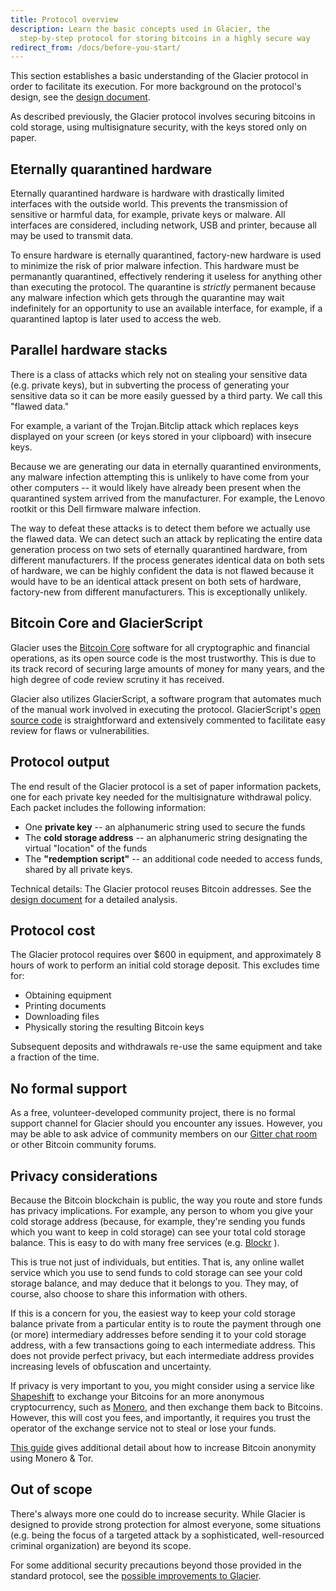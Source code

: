 ```yaml
---
title: Protocol overview
description: Learn the basic concepts used in Glacier, the
  step-by-step protocol for storing bitcoins in a highly secure way
redirect_from: /docs/before-you-start/
---
```


This section
establishes a basic understanding of the Glacier protocol in order to
facilitate its execution. For more background on the protocol's design, see
the [design document](/docs/design-doc/overview).

As described previously, the Glacier
protocol involves securing bitcoins in cold storage, using multisignature
security, with the keys stored only on paper.

## Eternally quarantined hardware

Eternally quarantined hardware is hardware with drastically limited
interfaces with the outside world. This prevents the transmission of
sensitive or harmful data, for example, private keys or malware. All
interfaces are considered, including network, USB and printer, because
all may be used to transmit data.

To ensure hardware is eternally quarantined, factory-new hardware is used to
minimize the risk of prior malware infection. This hardware must be
permanantly quarantined, effectively rendering it useless for anything other
than executing the protocol. The quarantine is *strictly* permanent because
any malware infection which gets through the quarantine may wait
indefinitely for an opportunity to use an available interface, for example,
if a quarantined laptop is later used to access the web. 

## Parallel hardware stacks

There is a class of attacks which rely not on stealing
your sensitive data (e.g. private keys), but in subverting the process of
generating your sensitive data so it can be more easily guessed by a third
party. We call this "flawed data."

For example, a variant of the Trojan.Bitclip attack which replaces keys
displayed on your screen (or keys stored in your clipboard) with insecure keys.

Because we are generating our data in
eternally quarantined environments, any malware infection attempting this is
unlikely to have come from your other computers -- it would likely have
already been present when the quarantined system arrived from the
manufacturer. For example, the Lenovo rootkit or this Dell firmware malware
infection.

The way to defeat these attacks is to detect them before
we actually use the flawed data. We can detect such an attack by
replicating the entire data generation process on two sets of eternally
quarantined hardware, from different manufacturers. If the process
generates identical data on both sets of hardware, we can be highly
confident the data is not flawed because it would have to be an identical
attack present on both sets of hardware, factory-new from different
manufacturers. This is exceptionally unlikely.


## Bitcoin Core and GlacierScript

Glacier uses the [Bitcoin Core](https://bitcoincore.org/)
software for all cryptographic and financial operations, as its open source code
is the most trustworthy. This is due to its track record of securing large amounts
of money for many years, and the high degree of code review scrutiny it has
received.

Glacier also utilizes GlacierScript, a software program that
automates much of the manual work involved in executing the protocol.
GlacierScript's [open source code](https://github.com/GlacierProtocol/GlacierProtocol) is straightforward and extensively
commented to facilitate easy review for flaws or vulnerabilities.

## Protocol output

The end result of the Glacier protocol is a set of paper information
packets, one for each private key needed for the multisignature withdrawal
policy. Each packet includes the following information:

* One **private key** -- an alphanumeric string used to secure the funds
* The **cold storage address** -- an alphanumeric string designating the virtual "location" of the funds
* The **"redemption script"** -- an additional code needed to access funds, shared
by all private keys.

Technical details: The Glacier protocol reuses Bitcoin addresses. See the
[design document](/docs/design-doc/overview) for a detailed analysis.

## Protocol cost

The Glacier protocol requires over $600 in equipment, and approximately 8 hours of work to perform an initial cold storage deposit. This excludes time for:

* Obtaining equipment
* Printing documents
* Downloading files
* Physically storing the resulting Bitcoin keys

Subsequent deposits and withdrawals re-use the same equipment and take a
fraction of the time.

## No formal support

As a free, volunteer-developed community project, there is no formal support
channel for Glacier should you encounter any issues. However, you may be able to
ask advice of community members on our [Gitter chat room](https://gitter.im/glacierprotocol/Lobby)
or other Bitcoin community forums.

## Privacy considerations

Because the Bitcoin blockchain is public, the way you route and store funds has
privacy implications. For example, any person to whom you give your cold storage
address (because, for example, they're sending you funds which you want to keep
in cold storage) can see your total cold storage balance. This is easy to do
with many free services (e.g.
[Blockr](https://www.coinbase.com/) ).

This is true not just of individuals, but entities. That is, any online wallet
service which you use to send funds to cold storage can see your cold storage
balance, and may deduce that it belongs to you. They may, of course, also choose
to share this information with others.

If this is a concern for you, the easiest way to keep your
cold storage balance private from a particular entity is to route the
payment through one (or more) intermediary addresses before sending it to
your cold storage address, with a few transactions going to each
intermediate address. This does not provide perfect privacy, but each
intermediate address provides increasing levels of obfuscation and
uncertainty.

If privacy is very important to you, you might consider using
a service like
[Shapeshift](https://shapeshift.io/#/coins)
to exchange your Bitcoins for an more anonymous cryptocurrency, such as
[Monero](http://monero.org/),
and then exchange them back to Bitcoins.
However, this will cost you fees, and importantly, it requires you trust the
operator of the exchange service not to steal or lose your
funds.

[This guide](https://bitcoinnewsmagazine.com/how-to-use-monero-to-anonymize-bitcoin/)
gives additional detail about how to increase Bitcoin anonymity using Monero &
Tor.

## Out of scope

There's always more one could do to increase security. While
Glacier is designed to provide strong protection for almost everyone, some
situations (e.g. being the focus of a targeted attack by a sophisticated,
well-resourced criminal organization) are beyond its scope.

For some
additional security precautions beyond those provided in the standard
protocol, see the [possible improvements to Glacier](/docs/extend/improvements/).
